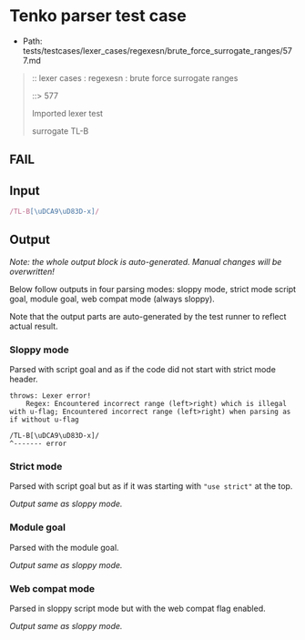 # Tenko parser test case

- Path: tests/testcases/lexer_cases/regexesn/brute_force_surrogate_ranges/577.md

> :: lexer cases : regexesn : brute force surrogate ranges
>
> ::> 577
>
> Imported lexer test
>
> surrogate TL-B

## FAIL

## Input

`````js
/TL-B[\uDCA9\uD83D-x]/
`````

## Output

_Note: the whole output block is auto-generated. Manual changes will be overwritten!_

Below follow outputs in four parsing modes: sloppy mode, strict mode script goal, module goal, web compat mode (always sloppy).

Note that the output parts are auto-generated by the test runner to reflect actual result.

### Sloppy mode

Parsed with script goal and as if the code did not start with strict mode header.

`````
throws: Lexer error!
    Regex: Encountered incorrect range (left>right) which is illegal with u-flag; Encountered incorrect range (left>right) when parsing as if without u-flag

/TL-B[\uDCA9\uD83D-x]/
^------- error
`````

### Strict mode

Parsed with script goal but as if it was starting with `"use strict"` at the top.

_Output same as sloppy mode._

### Module goal

Parsed with the module goal.

_Output same as sloppy mode._

### Web compat mode

Parsed in sloppy script mode but with the web compat flag enabled.

_Output same as sloppy mode._
